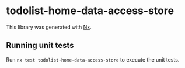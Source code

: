 # todolist-home-data-access-store

This library was generated with [Nx](https://nx.dev).

## Running unit tests

Run `nx test todolist-home-data-access-store` to execute the unit tests.
